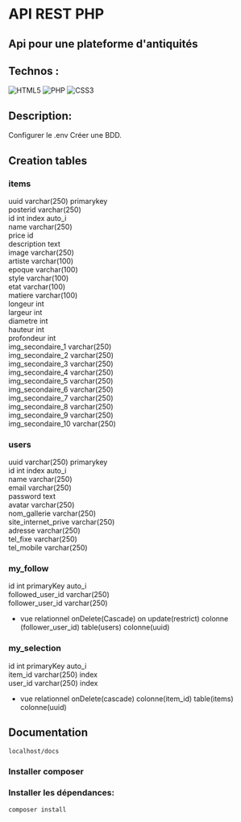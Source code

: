 

# API REST PHP

## Api pour une plateforme d'antiquités

## Technos :

![HTML5](https://img.shields.io/badge/html5-%23E34F26.svg?style=for-the-badge&logo=html5&logoColor=white)
![PHP](https://img.shields.io/badge/php-%23777BB4.svg?style=for-the-badge&logo=php&logoColor=white)
![CSS3](https://img.shie)

## Description:
Configurer le .env
Créer une BDD.
## Creation tables
### items
uuid varchar(250) primarykey<br/>
posterid varchar(250)<br/>
id int index auto_i<br/>
name varchar(250)<br/>
price id<br/>
description text<br/>
image varchar(250)<br/>
artiste varchar(100)<br/>
epoque varchar(100)<br/>
style varchar(100)<br/>
etat varchar(100)<br/>
matiere varchar(100)<br/>
longeur int<br/>
largeur int<br/>
diametre int<br/>
hauteur int<br/>
profondeur int<br/>
img_secondaire_1 varchar(250)<br/>
img_secondaire_2 varchar(250)<br/>
img_secondaire_3 varchar(250)<br/>
img_secondaire_4 varchar(250)<br/>
img_secondaire_5 varchar(250)<br/>
img_secondaire_6 varchar(250)<br/>
img_secondaire_7 varchar(250)<br/>
img_secondaire_8 varchar(250)<br/>
img_secondaire_9 varchar(250)<br/>
img_secondaire_10 varchar(250)<br/>

### users
uuid varchar(250) primarykey<br/>
id int index auto_i<br/>
name varchar(250)<br/>
email varchar(250)<br/>
password text<br/>
avatar varchar(250)<br/>
nom_gallerie varchar(250)<br/>
site_internet_prive varchar(250)<br/>
adresse varchar(250)<br/>
tel_fixe varchar(250)<br/>
tel_mobile varchar(250)<br/>

### my_follow
id int primaryKey auto_i<br/>
followed_user_id varchar(250)<br/>
follower_user_id varchar(250)<br/>
+ vue relationnel onDelete(Cascade) on update(restrict) colonne<br/>(follower_user_id) table(users) colonne(uuid)<br/>

### my_selection
id int primaryKey auto_i<br/>
item_id varchar(250) index<br/>
user_id varchar(250) index<br/>
+ vue relationnel onDelete(cascade) colonne(item_id) table(items) colonne(uuid)<br/>


## Documentation
`localhost/docs`

### Installer composer

### Installer les dépendances:

`composer install`

